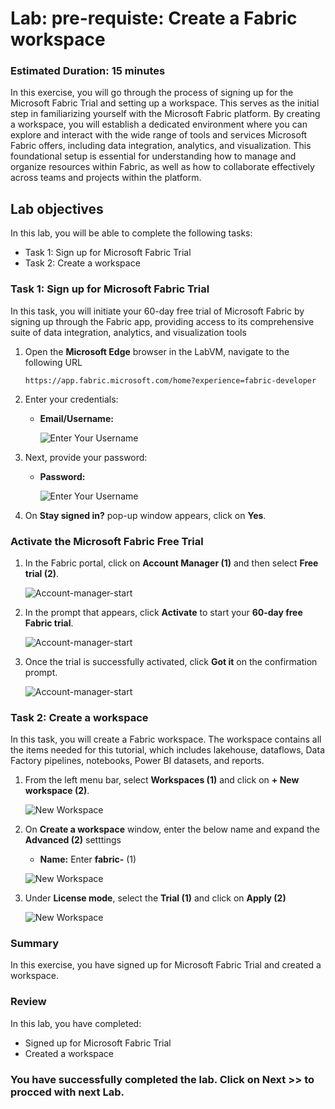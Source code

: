 # Lab: pre-requiste: Create a Fabric workspace

### Estimated Duration: 15 minutes

In this exercise, you will go through the process of signing up for the Microsoft Fabric Trial and setting up a workspace. This serves as the initial step in familiarizing yourself with the Microsoft Fabric platform. By creating a workspace, you will establish a dedicated environment where you can explore and interact with the wide range of tools and services Microsoft Fabric offers, including data integration, analytics, and visualization. This foundational setup is essential for understanding how to manage and organize resources within Fabric, as well as how to collaborate effectively across teams and projects within the platform.

## Lab objectives

In this lab, you will be able to complete the following tasks:

- Task 1: Sign up for Microsoft Fabric Trial
- Task 2: Create a workspace

### Task 1: Sign up for Microsoft Fabric Trial

In this task, you will initiate your 60-day free trial of Microsoft Fabric by signing up through the Fabric app, providing access to its comprehensive suite of data integration, analytics, and visualization tools

1. Open the **Microsoft Edge** browser in the LabVM, navigate to the following URL  

   ```
   https://app.fabric.microsoft.com/home?experience=fabric-developer
   ```

1. Enter your credentials:
 
   - **Email/Username:** <inject key="AzureAdUserEmail"></inject>
 
     ![Enter Your Username](./Images/md01.png)
 
1. Next, provide your password:
 
   - **Password:** <inject key="AzureAdUserPassword"></inject>
 
     ![Enter Your Username](./Images/md2.png)

1. On **Stay signed in?** pop-up window appears, click on **Yes**.

### Activate the Microsoft Fabric Free Trial  

1. In the Fabric portal, click on **Account Manager (1)** and then select **Free trial (2)**.

    ![Account-manager-start](./Images/md3.png)  

2. In the prompt that appears, click **Activate** to start your **60-day free Fabric trial**.  

   ![Account-manager-start](./Images/md4.png)  

3. Once the trial is successfully activated, click **Got it** on the confirmation prompt.  

   ![Account-manager-start](./Images/md5.png)  

### Task 2: Create a workspace

In this task, you will create a Fabric workspace. The workspace contains all the items needed for this tutorial, which includes lakehouse, dataflows, Data Factory pipelines, notebooks, Power BI datasets, and reports.

1. From the left menu bar, select **Workspaces (1)** and click on **+ New workspace (2)**.

    ![New Workspace](./Images/md6.png)

1. On **Create a workspace** window, enter the below name and expand the **Advanced (2)** setttings

   - **Name:** Enter **fabric-<inject key="DeploymentID" enableCopy="false"/>** (1)

    ![New Workspace](./Images/md7.png)

1. Under **License mode**, select the **Trial (1)** and click on **Apply (2)**

    ![New Workspace](./Images/md8.png)

### Summary

In this exercise, you have signed up for Microsoft Fabric Trial and created a workspace.

### Review 
In this lab, you have completed:

 + Signed up for Microsoft Fabric Trial
 + Created a workspace

### You have successfully completed the lab. Click on Next >> to procced with next Lab.
